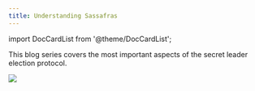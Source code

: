 ```yaml
---
title: Understanding Sassafras
---
```


import DocCardList from '@theme/DocCardList';

This blog series covers the most important aspects of the secret leader election protocol. 

![](Sassafras-diagram.png)

<DocCardList />
